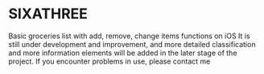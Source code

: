 # SIXATHREE
Basic groceries list with add, remove, change items functions on iOS It is still under development and improvement, and more detailed classification and more information elements will be added in the later stage of the project. If you encounter problems in use, please contact me
